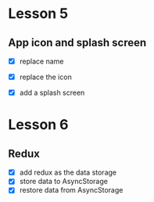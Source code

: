 # Lesson 5

## App icon and splash screen

- [x] replace name
- [x] replace the icon
- [x] add a splash screen


# Lesson 6

## Redux

- [x] add redux as the data storage
- [x] store data to AsyncStorage
- [x] restore data from AsyncStorage